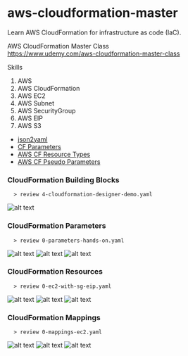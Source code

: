 # aws-cloudformation-master
Learn AWS CloudFormation for infrastructure as code (IaC).

AWS CloudFormation Master Class  
https://www.udemy.com/aws-cloudformation-master-class

Skills
1. AWS
2. AWS CloudFormation
3. AWS EC2
4. AWS Subnet
5. AWS SecurityGroup
6. AWS EIP
7. AWS S3

* [json2yaml](https://www.json2yaml.com)  
* [CF Parameters](http://docs.aws.amazon.com/AWSCloudFormation/latest/UserGuide/parameters-section-structure.html) 
* [AWS CF Resource Types](http://docs.aws.amazon.com/AWSCloudFormation/latest/UserGuide/aws-template-resource-type-ref.html) 
* [AWS CF Pseudo Parameters](http://docs.aws.amazon.com/AWSCloudFormation/latest/UserGuide/pseudo-parameter-reference.html) 

### CloudFormation Building Blocks
```
  > review 4-cloudformation-designer-demo.yaml
```
![alt text](https://github.com/smalltide/aws-cloudformation-master/blob/master/img/cf-blocks.png "cf-blocks")


### CloudFormation Parameters
```
  > review 0-parameters-hands-on.yaml
```
![alt text](https://github.com/smalltide/aws-cloudformation-master/blob/master/img/parameter1.png "parameter1")
![alt text](https://github.com/smalltide/aws-cloudformation-master/blob/master/img/parameter2.png "parameter2")
![alt text](https://github.com/smalltide/aws-cloudformation-master/blob/master/img/parameter3.png "parameter3")


### CloudFormation Resources
```
  > review 0-ec2-with-sg-eip.yaml
```
![alt text](https://github.com/smalltide/aws-cloudformation-master/blob/master/img/resource1.png "resource1")
![alt text](https://github.com/smalltide/aws-cloudformation-master/blob/master/img/resource2.png "resource2")
![alt text](https://github.com/smalltide/aws-cloudformation-master/blob/master/img/resource3.png "resource3")


### CloudFormation Mappings
```
  > review 0-mappings-ec2.yaml
```
![alt text](https://github.com/smalltide/aws-cloudformation-master/blob/master/img/mappings1.png "mappings1")
![alt text](https://github.com/smalltide/aws-cloudformation-master/blob/master/img/mappings2.png "mappings2")
![alt text](https://github.com/smalltide/aws-cloudformation-master/blob/master/img/mappings3.png "mappings3")